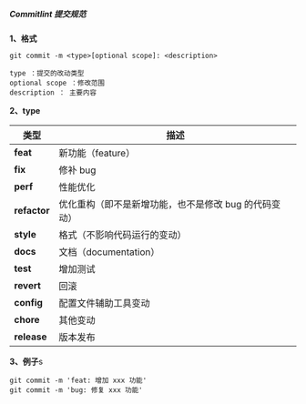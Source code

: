 ##### Commitlint 提交规范

**1、格式**

```
git commit -m <type>[optional scope]: <description>

type ：提交的改动类型
optional scope ：修改范围
description ： 主要内容
```

**2、type**

| 类型         | 描述                                                  |
| ------------ | ----------------------------------------------------- |
| **feat**     | 新功能（feature）                                     |
| **fix**      | 修补 bug                                              |
| **perf**     | 性能优化                                              |
| **refactor** | 优化重构（即不是新增功能，也不是修改 bug 的代码变动） |
| **style**    | 格式（不影响代码运行的变动）                          |
| **docs**     | 文档（documentation）                                 |
| **test**     | 增加测试                                              |
| **revert**   | 回滚                                                  |
| **config**   | 配置文件辅助工具变动                                  |
| **chore**    | 其他变动                                              |
| **release**  | 版本发布                                              |

**3、例子**s

```
git commit -m 'feat: 增加 xxx 功能'
git commit -m 'bug: 修复 xxx 功能'
```

